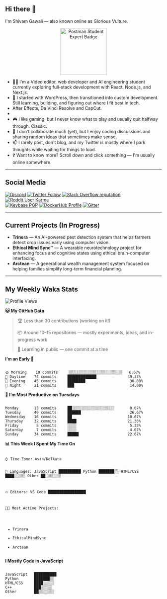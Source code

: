 <h2 id="hi-there">Hi there 👋</h2>
<p>I'm Shivam Gawali — also known online as Glorious Vulture.</p>
<p align="center">
  <a href="https://badgr.com/public/assertions/kBD_NDMTRpObrMyD7mIE1w" target="_blank">
    <img src="https://api.badgr.io/public/assertions/kBD_NDMTRpObrMyD7mIE1w/image" width="150" alt="Postman Student Expert Badge"/>
  </a>
</p>
<ul>
  <li>👨‍💻 I'm a Video editor, web developer and AI engineering student currently exploring full-stack development with React, Node.js, and Next.js.</li>
  <li>🌱 I started with WordPress, then transitioned into custom development. Still learning, building, and figuring out where I fit best in tech.</li>
  <li>After Effects, Da Vinci Resolve and CapCut.<li>
  <li>🎮 I like gaming, but I never know what to play and usually quit halfway through. Classic.</li>
  <li>👯 I don’t collaborate much (yet), but I enjoy coding discussions and sharing random ideas that sometimes make sense.</li>
  <li>📫 I rarely post, don't blog, and my Twitter is mostly where I park thoughts while waiting for things to load.</li>
  <li>❓ Want to know more? Scroll down and click something — I'm usually online somewhere.</li>
</ul>

---

<h2 id="social-media">Social Media</h2>
<p>
<a href="https://discord.gg"><img src="https://img.shields.io/discord/661411850856038431?label=Discord%20Guild&style=for-the-badge&logo=discord&logoColor=ffffff" alt="Discord"></a>
<a href="https://twitter.com"><img src="https://img.shields.io/twitter/follow/edgycoder?color=%231DA1F2&label=Twitter&style=for-the-badge&logo=twitter&logoColor=ffffff" alt="Twitter Follow"></a>
<a href="https://stackoverflow.com"><img src="https://img.shields.io/stackexchange/stackoverflow/r/12418331?color=%23F48024&label=Stack%20overflow&style=for-the-badge&logo=stackoverflow&logoColor=ffffff" alt="Stack Overflow reputation"></a>
<a href="https://www.reddit.com/"><img src="https://img.shields.io/reddit/user-karma/combined/Kawaaii-Programming?label=Reddit&style=for-the-badge&logo=reddit&logoColor=ffffff" alt="Reddit User Karma"></a><br>
<a href="https://keybase.io/"><img src="https://img.shields.io/keybase/pgp/kawaaii?label=Keybase&logo=keybase&logoColor=ffffff&style=for-the-badge" alt="Keybase PGP"></a>
<a href="https://hub.docker.com"><img src="https://img.shields.io/badge/DockerHub-kawaaii-informational?style=for-the-badge&logo=docker&logoColor=ffffff" alt="DockerHub Profile"></a>
<a href="https://gitter.im"><img src="https://img.shields.io/gitter/room/edgy-irrelevant/community?label=edgy-irrelevant&logo=gitter&logoColor=ffffff&style=for-the-badge" alt="Gitter"></a>
</p>

---

<h2 id="current-projects">Current Projects (In Progress)</h2>
<ul>
  <li><strong>Trinera</strong> — An AI-powered pest detection system that helps farmers detect crop issues early using computer vision.</li>
  <li><strong>Ethical Mind Sync™</strong> — A wearable neurotechnology project for enhancing focus and cognitive states using ethical brain-computer interfacing.</li>
  <li><strong>Arctean</strong> — A generational wealth management system focused on helping families simplify long-term financial planning.</li>
</ul>


---

<h2 id="my-weekly-waka-stats">My Weekly Waka Stats</h2>
<!--START_SECTION:waka-->
<p><img src="http://img.shields.io/badge/Profile%20Views-13-blue" alt="Profile Views"></p>

<p><strong>🐱 My GitHub Data</strong></p>
<blockquote>
  <p>🏆 Less than 30 contributions (working on it!)</p>
  <p>📦 Around 10–15 repositories — mostly experiments, ideas, and in-progress work</p>
  <p>🚧 Learning in public — one commit at a time</p>
</blockquote>

<p><strong>I’m an Early 🐤</strong></p>
<pre><code>
🌞 Morning    10 commits     ░░░░░░░░░░░░░░░░░░░░░░░░   6.67%
🌆 Daytime    74 commits     █████████████              49.33%
🌃 Evening    45 commits     ████████                    30.00%
🌙 Night      21 commits     ███                         14.00%
</code></pre>

<p><strong>📅 I’m Most Productive on Tuesdays</strong></p>
<pre><code>
Monday       13 commits     ██░░░░░░░░░░░░░░░░░░░       8.67%
Tuesday      40 commits     ██████                      26.67%
Wednesday    16 commits     ██                         10.67%
Thursday     32 commits     ████                       21.33%
Friday        8 commits     ░░░░                        5.33%
Saturday      7 commits     ░░░░                        4.67%
Sunday       34 commits     █████                      22.67%
</code></pre>

<p><strong>📊 This Week I Spent My Time On</strong></p>
<pre><code>
⌚︎ Time Zone: Asia/Kolkata

💬 Languages:
JavaScript     ██████████
Python         ███████░░
HTML/CSS       ████░░░░░
Other          ██░░░░░░░

🔥 Editors:
VS Code        █████████████████

🐱‍💻 Most Active Projects:
- Trinera
- EthicalMindSync
- Arctean
</code></pre>

<p><strong>I Mostly Code in JavaScript</strong></p>
<pre><code>
JavaScript   ██████████
Python       ███████░░
HTML/CSS     ████░░░░░
C++          ███░░░░░
Other        ██░░░░░░░
</code></pre>
<!--END_SECTION:waka-->

